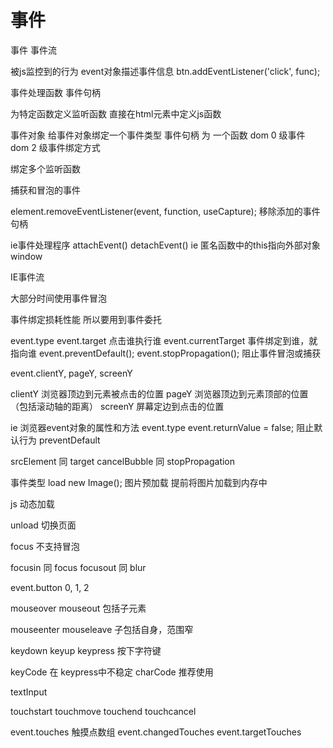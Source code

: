 # 事件

事件
事件流

被js监控到的行为
event对象描述事件信息
btn.addEventListener('click', func);

事件处理函数
事件句柄

为特定函数定义监听函数
直接在html元素中定义js函数

事件对象
给事件对象绑定一个事件类型
事件句柄 为 一个函数
dom 0 级事件
dom 2 级事件绑定方式

绑定多个监听函数

捕获和冒泡的事件

element.removeEventListener(event, function, useCapture);
移除添加的事件句柄

ie事件处理程序
attachEvent()
detachEvent()
ie 匿名函数中的this指向外部对象window

IE事件流

大部分时间使用事件冒泡

事件绑定损耗性能
所以要用到事件委托

event.type
event.target 点击谁执行谁
event.currentTarget 事件绑定到谁，就指向谁
event.preventDefault();
event.stopPropagation(); 阻止事件冒泡或捕获

event.clientY, pageY, screenY

clientY 浏览器顶边到元素被点击的位置
pageY 浏览器顶边到元素顶部的位置（包括滚动轴的距离）
screenY 屏幕定边到点击的位置

ie 浏览器event对象的属性和方法
event.type
event.returnValue = false; 阻止默认行为 preventDefault

srcElement 同 target
cancelBubble 同 stopPropagation

事件类型
load
new Image();
图片预加载
提前将图片加载到内存中

js 动态加载

unload 切换页面

focus 不支持冒泡

focusin 同 focus
focusout 同 blur

event.button
0, 1, 2

mouseover
mouseout 包括子元素

mouseenter
mouseleave 子包括自身，范围窄

keydown
keyup
keypress 按下字符键

keyCode 在 keypress中不稳定
charCode 推荐使用

textInput

touchstart
touchmove
touchend
touchcancel

event.touches 触摸点数组
event.changedTouches
event.targetTouches
